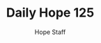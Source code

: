 ---
image: /assets/img/daily-hope-default-artwork.png
title: Daily Hope 125
number: 125
categories:
  - Daily Hope
author: Hope Staff
notes: Daily Hope 125
embed: >-
  <iframe src="https://open.spotify.com/embed/episode/1Bp0sbF2V0bSU6dtmxwQmW?utm_source=generator" width="400px" height="102px" frameborder=“0" scrolling=“no”></iframe>
---